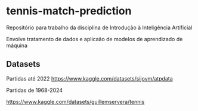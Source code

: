 # tennis-match-prediction

Repositório para trabalho da disciplina de Introdução à Inteligência Artificial

Envolve tratamento de dados e aplicaão de modelos de aprendizado de máquina

## Datasets

Partidas até 2022
https://www.kaggle.com/datasets/sijovm/atpdata

Partidas de 1968-2024

https://www.kaggle.com/datasets/guillemservera/tennis
